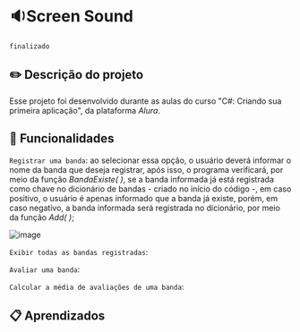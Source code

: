 # 🔉Screen Sound
`finalizado`

## ✏️ Descrição do projeto
Esse projeto foi desenvolvido durante as aulas do curso "C#: Criando sua primeira aplicação", da plataforma _Alura_.

## 🔨 Funcionalidades
`Registrar uma banda`: ao selecionar essa opção, o usuário deverá informar o nome da banda que deseja registrar, após isso, o programa verificará, por meio da função _BandaExiste( )_, se a banda informada já está registrada como chave no dicionário de bandas - criado no início do código -, em caso positivo, o usuário é apenas informado que a banda já existe, porém, em caso negativo, a banda informada será registrada no dicionário, por meio da função _Add( )_;

  ![image](https://github.com/Maria-Faria/ScreenSound/assets/114308727/6c185189-4c08-463c-adae-575535f37afb)


`Exibir todas as bandas registradas`:

`Avaliar uma banda`: 

`Calcular a média de avaliações de uma banda`: 

## 📋 Aprendizados
